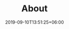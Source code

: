 ---
title: "About"
date: 2019-09-10T13:51:25+06:00
draft: false
description: "About the EcoCompute Conference 2024 in Munich, Germany"
---